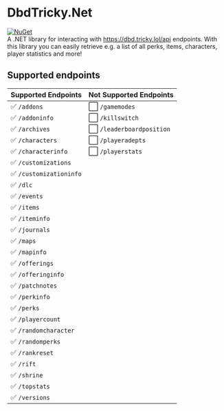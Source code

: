 ﻿# DbdTricky.Net
[![NuGet](https://img.shields.io/nuget/v/DbdTricky.Net.svg)](https://www.nuget.org/packages/DbdTricky.Net/)\
A .NET library for interacting with https://dbd.tricky.lol/api endpoints.
With this library you can easily retrieve e.g. a list of all perks, items, characters, player statistics and more!

## Supported endpoints

| Supported Endpoints         | Not Supported Endpoints      |
|-----------------------------|------------------------------|
| ✅ `/addons`                | ⬜️ `/gamemodes`              |
| ✅ `/addoninfo`             | ⬜️ `/killswitch`             |
| ✅ `/archives`              | ⬜️ `/leaderboardposition`    |
| ✅ `/characters`            | ⬜️ `/playeradepts`           |
| ✅ `/characterinfo`         | ⬜️ `/playerstats`            |
| ✅ `/customizations`        |                              |
| ✅ `/customizationinfo`     |                              |
| ✅ `/dlc`                   |                              |
| ✅ `/events`                |                              |
| ✅ `/items`                 |                              |
| ✅ `/iteminfo`              |                              |
| ✅ `/journals`              |                              |
| ✅ `/maps`                  |                              |
| ✅ `/mapinfo`               |                              |
| ✅ `/offerings`             |                              |
| ✅ `/offeringinfo`          |                              |
| ✅ `/patchnotes`            |                              |
| ✅ `/perkinfo`              |                              |
| ✅ `/perks`                 |                              |
| ✅ `/playercount`           |                              |
| ✅ `/randomcharacter`       |                              |
| ✅ `/randomperks`           |                              |
| ✅ `/rankreset`             |                              |
| ✅ `/rift`                  |                              |
| ✅ `/shrine`                |                              |
| ✅ `/topstats`              |                              |
| ✅ `/versions`              |                              |

